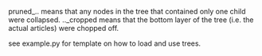 pruned_..    means that any nodes in the tree that contained only one child were collapsed.
.._cropped   means that the bottom layer of the tree (i.e. the actual articles) were chopped off.


see example.py for template on how to load and use trees.
